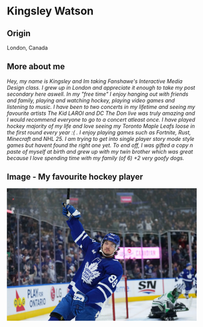 
# Kingsley Watson

## Origin
London, Canada

## More about me
*Hey,  my name is Kingsley and Im taking Fanshawe's Interactive Media Design class. I grew up in London and appreciate it enough to take my post secondary here aswell. In my "free time" I enjoy hanging out with friends and family, playing and watching hockey, playing video games and listening to music. I have been to two concerts in my lifetime and seeing my favourite artists The Kid LAROI and DC The Don live was truly amazing and I would recommend everyone to go to a concert atleast once. I have played hockey majority of my life and love seeing my Toronto Maple Leafs loose in the first round every year :( . I enjoy playing games such as Fortnite, Rust, Minecraft and NHL 25. I am trying to get into single player story mode style games but havent found the right one yet. To end off, I was gifted a copy n paste of myself at birth and grew up with my twin brother which was great because I love spending time with my family (of 6) +2 very goofy dogs.*

## Image - My favourite hockey player

![My favourite hockey player.](/images/nick_robertson.jpeg)